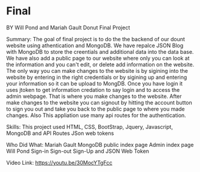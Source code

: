# Final
BY Will Pond and Mariah Gault
Donut Final Project

Summary:
The goal of final project is to do the the backend of our dount website using athentication and MongoDB. We have repalce JSON Blog with MongoDB to store the creentials and additional data into the data base. We have also add a public page to our website where only you can look at the information and you can't edit, or delete add information on the website. The only way you can make changes to the website is by sigining into the website by entering in the right credentials or by sigining up and entering your information so it can be upload to MongDB. Once you have login it uses jtoken to get information credation to say login and to access the admin webpage. That is where you make changes to the website. After make changes to the website you can signout by hitting the account button to sign you out and take you back to the public page to where you made changes. Also This appliation use many api routes for the authentication.

Skills:
This project used HTML, CSS, BootStrap, Jquery, Javascript, MongoDB and API Routes JSon web tokens

Who Did What:
Mariah Gault
MongoDB public index page Admin index page
Will Pond
Sign-in Sign-out Sign-Up and JSON Web Token

Video Link:
https://youtu.be/30MocYTgFcc
